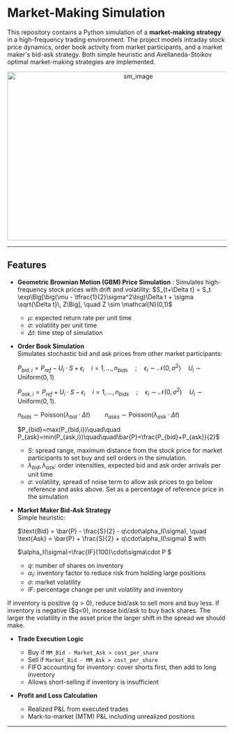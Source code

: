 # Market-Making Simulation

This repository contains a Python simulation of a **market-making strategy** in a high-frequency trading environment. The project models intraday stock price dynamics, order book activity from market participants, and a market maker's bid-ask strategy. Both simple heuristic and Avellaneda-Stoikov optimal market-making strategies are implemented.
<p align="center">
  <img src="https://github.com/user-attachments/assets/543c475e-4c52-450a-8821-5beac7b2623d" alt="sm_image" width="586" height="387">
</p>

---

## Features

- **Geometric Brownian Motion (GBM) Price Simulation** : Simulates high-frequency stock prices with drift and volatility:
$S_{t+\Delta t} = S_t \exp\Big[\big(\mu - \tfrac{1}{2}\sigma^2\big)\Delta t + \sigma \sqrt{\Delta t}\, Z\Big], \quad Z \sim \mathcal{N}(0,1)$


  - $\mu$: expected return rate per unit time  
  - $\sigma$: volatility per unit time  
  - $\Delta t$: time step of simulation  

- **Order Book Simulation**  
  Simulates stochastic bid and ask prices from other market participants:
  
  $P_{bid,i} = P_{ref}-U_i\cdot S +\epsilon_i\quad i=1,...,n_{bids}\quad; \quad \epsilon_i \sim \mathcal{N}(0,\sigma^2)\quad U_i\sim\mathrm{Uniform}(0,1)$
  
  $P_{ask,i} = P_{ref}+U_i\cdot S - \epsilon_i\quad i=1,...,n_{bids}\quad; \quad \epsilon_i \sim \mathcal{N}(0,\sigma^2)\quad U_i\sim\mathrm{Uniform}(0,1).$

  $n_{bids}\sim\mathrm{Poisson}(\lambda_{bid}\cdot\Delta t)\quad\quad n_{asks}\sim\mathrm{Poisson}(\lambda_{ask}\cdot\Delta t)$

  $P_{bid}=max(P_{bid,i})\quad\quad P_{ask}=min(P_{ask,i})\quad\quad\bar{P}=\frac{P_{bid}+P_{ask}}{2}$
  
  - $S$: spread range, maximum distance from the stock price for market participants to set buy and sell orders in the simulation.
  - $\lambda_{bid}, \lambda_{ask}$: order intensities, expected bid and ask order arrivals per unit time
  - $\sigma$: volatility, spread of noise term to allow ask prices to go below reference and asks above. Set as a percentage of reference price in the simulation

- **Market Maker Bid-Ask Strategy**  
  Simple heuristic:
  
  $\text{Bid} = \bar{P} - \frac{S}{2} - q\cdot\alpha_I(\sigma), \quad \text{Ask} = \bar{P} + \frac{S}{2} + q\cdot\alpha_I(\sigma) $
  with
  
  $\alpha_I(\sigma)=\frac{IF}{100}\cdot\sigma\cdot P $
  
  - $q$: number of shares on inventory
  - $\alpha_I$: inventory factor to reduce risk from holding large positions
  - $\sigma$: market volatility
  - $IF$: percentage change per unit volatility and inventory
    
If inventory is positive ($q>0$), reduce bid/ask to sell more and buy less. If inventory is negative ($q<0), increase bid/ask to buy back shares. The larger the volatility in the asset price the larger shift in the spread we should make.

- **Trade Execution Logic**  
  - Buy if `MM_Bid - Market_Ask > cost_per_share`  
  - Sell if `Market_Bid - MM_Ask > cost_per_share`  
  - FIFO accounting for inventory: cover shorts first, then add to long inventory  
  - Allows short-selling if inventory is insufficient  

- **Profit and Loss Calculation**  
  - Realized P&L from executed trades  
  - Mark-to-market (MTM) P&L including unrealized positions  

---
